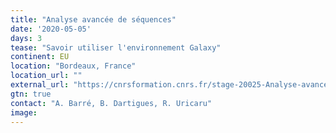 ```yaml
---
title: "Analyse avancée de séquences"
date: '2020-05-05'
days: 3
tease: "Savoir utiliser l'environnement Galaxy"
continent: EU
location: "Bordeaux, France"
location_url: ""
external_url: "https://cnrsformation.cnrs.fr/stage-20025-Analyse-avancee-de-sequences.html?axe=114"
gtn: true
contact: "A. Barré, B. Dartigues, R. Uricaru"
image: 
---
```

